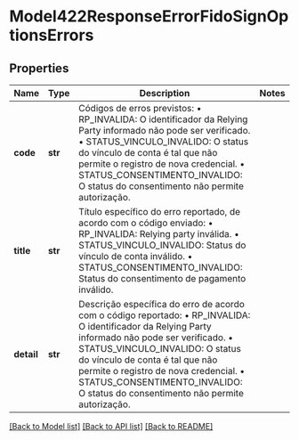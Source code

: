 # Model422ResponseErrorFidoSignOptionsErrors

## Properties
Name | Type | Description | Notes
------------ | ------------- | ------------- | -------------
**code** | **str** | Códigos de erros previstos:  • RP_INVALIDA: O identificador da Relying Party informado não pode ser verificado.  • STATUS_VINCULO_INVALIDO: O status do vínculo de conta é tal que não permite o registro de nova credencial.   • STATUS_CONSENTIMENTO_INVALIDO: O status do consentimento não permite autorização.  | 
**title** | **str** | Título específico do erro reportado, de acordo com o código enviado:  • RP_INVALIDA: Relying party inválida.  • STATUS_VINCULO_INVALIDO: Status do vínculo de conta inválido.  • STATUS_CONSENTIMENTO_INVALIDO: Status do consentimento de pagamento inválido.  | 
**detail** | **str** | Descrição específica do erro de acordo com o código reportado:  • RP_INVALIDA: O identificador da Relying Party informado não pode ser verificado.  • STATUS_VINCULO_INVALIDO: O status do vínculo de conta é tal que não permite o registro de nova credencial.   • STATUS_CONSENTIMENTO_INVALIDO: O status do consentimento não permite autorização.  | 

[[Back to Model list]](../README.md#documentation-for-models) [[Back to API list]](../README.md#documentation-for-api-endpoints) [[Back to README]](../README.md)


